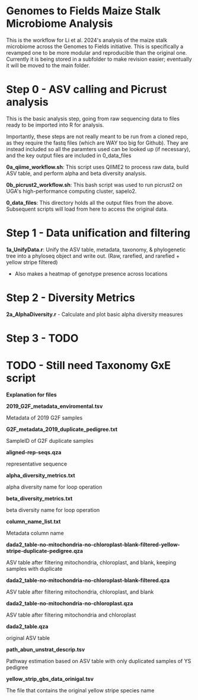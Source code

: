 # Genomes to Fields Maize Stalk Microbiome Analysis

This is the workflow for Li et al. 2024's analysis of the maize stalk microbiome across the Genomes to Fields initiative. This is specifically a revamped one to be more modular and reproducible than the original one. Currently it is being stored in a subfolder to make revision easier; eventually it will be moved to the main folder.

# Step 0 - ASV calling and Picrust analysis

This is the basic analysis step, going from raw sequencing data to files ready to be imported into R for analysis.

Importantly, these steps are not really meant to be run from a cloned repo, as they require the fastq files (which are WAY too big for Github). They are instead included so all the paramters used can be looked up (if necessary), and the key output files are included in 0_data_files

**0a_qiime_workflow.sh**: This script uses QIIME2 to process raw data, build ASV table, and perform alpha and beta diversity analysis.

**0b_picrust2_workflow.sh**: This bash script was used to run picrust2 on UGA's high-performance computing cluster, sapelo2.

**0_data_files**: This directory holds all the output files from the above. Subsequent scripts will load from here to access the original data.

# Step 1 - Data unification and filtering

**1a_UnifyData.r**: Unify the ASV table, metadata, taxonomy, & phylogenetic tree into a phyloseq object and write out. (Raw, rarefied, and rarefied + yellow stripe filtered)
 - Also makes a heatmap of genotype presence across locations

# Step 2 - Diversity Metrics

**2a_AlphaDiversity.r** - Calculate and plot basic alpha diversity measures

# Step 3 - TODO

# TODO - Still need Taxonomy GxE script


**Explanation for files**


**2019_G2F_metadata_enviromental.tsv**

Metadata of 2019 G2F samples


**G2F_metadata_2019_duplicate_pedigree.txt**

SampleID of G2F duplicate samples 



**aligned-rep-seqs.qza**

representative sequence 


**alpha_diversity_metrics.txt**

alpha diversity name for loop operation 


**beta_diversity_metrics.txt**

beta diversity name for loop operation 


**column_name_list.txt**

Metadata column name 


**dada2_table-no-mitochondria-no-chloroplast-blank-filtered-yellow-stripe-duplicate-pedigree.qza**

ASV table after filtering mitochondria, chloroplast, and blank, keeping samples with duplicate 


**dada2_table-no-mitochondria-no-chloroplast-blank-filtered.qza**

ASV table after filtering mitochondria, chloroplast, and blank


**dada2_table-no-mitochondria-no-chloroplast.qza**

ASV table after filtering mitochondria and chloroplast 


**dada2_table.qza**

original ASV table 


**path_abun_unstrat_descrip.tsv**

Pathway estimation based on ASV table with only duplicated samples of YS pedigree 






**yellow_strip_gbs_data_orinigal.tsv**

The file that contains the original yellow stripe species name 
